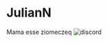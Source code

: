 # JulianN
Mama esse ziomeczeq
![discord](https://discord.c99.nl/widget/theme-3/624926844348792832.png)  
